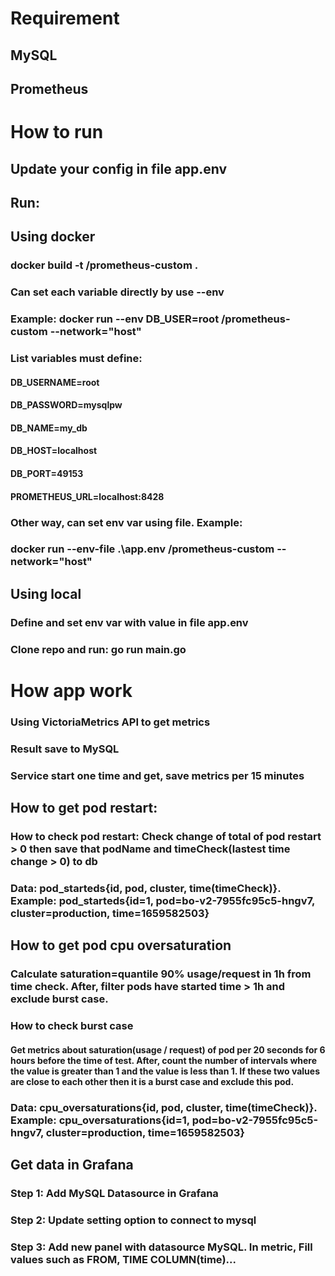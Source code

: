 # Requirement
## MySQL
## Prometheus

# How to run
## Update your config in file app.env
## Run:
## Using docker
### docker build -t <hub-user>/prometheus-custom .
### Can set each variable directly by use --env
### Example: docker run --env DB_USER=root <hub-user>/prometheus-custom --network="host"
### List variables must define: 
#### DB_USERNAME=root
#### DB_PASSWORD=mysqlpw
#### DB_NAME=my_db
#### DB_HOST=localhost
#### DB_PORT=49153
#### PROMETHEUS_URL=localhost:8428
### Other way, can set env var using file. Example:
### docker run --env-file .\app.env <hub-user>/prometheus-custom --network="host"
## Using local
### Define and set env var with value in file app.env
### Clone repo and run: go run main.go
# How app work
### Using VictoriaMetrics API to get metrics
### Result save to MySQL
### Service start one time and get, save metrics per 15 minutes
## How to get pod restart: 
### How to check pod restart: Check change of total of pod restart > 0 then save that podName and timeCheck(lastest time change > 0) to db
### Data: pod_starteds{id, pod, cluster, time(timeCheck)}. Example: pod_starteds{id=1, pod=bo-v2-7955fc95c5-hngv7, cluster=production, time=1659582503} 
## How to get pod cpu oversaturation
### Calculate saturation=quantile 90% usage/request in 1h from time check. After, filter pods have started time > 1h and exclude burst case.
### How to check burst case
#### Get metrics about saturation(usage / request) of pod per 20 seconds for 6 hours before the time of test. After, count the number of intervals where the value is greater than 1 and the value is less than 1. If these two values are close to each other then it is a burst case and exclude this pod.
### Data: cpu_oversaturations{id, pod, cluster, time(timeCheck)}. Example: cpu_oversaturations{id=1, pod=bo-v2-7955fc95c5-hngv7, cluster=production, time=1659582503} 
## Get data in Grafana
### Step 1: Add MySQL Datasource in Grafana
### Step 2: Update setting option to connect to mysql
### Step 3: Add new panel with datasource MySQL. In metric, Fill values such as FROM, TIME COLUMN(time)...
